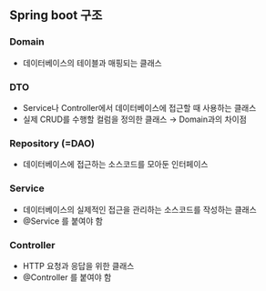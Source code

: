 ## Spring boot 구조

### Domain

- 데이터베이스의 테이블과 매핑되는 클래스

### DTO

- Service나 Controller에서 데이터베이스에 접근할 때 사용하는 클래스
- 실제 CRUD를 수행할 컬럼을 정의한 클래스 → Domain과의 차이점

### Repository (=DAO)

- 데이터베이스에 접근하는 소스코드를 모아둔 인터페이스

### Service

- 데이터베이스의 실제적인 접근을 관리하는 소스코드를 작성하는 클래스
- @Service 를 붙여야 함

### Controller

- HTTP 요청과 응답을 위한 클래스
- @Controller 를 붙여야 함